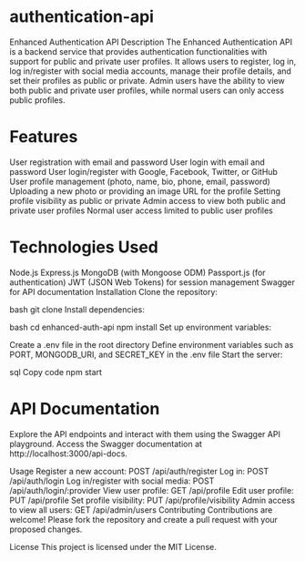 # authentication-api
Enhanced Authentication API
Description
The Enhanced Authentication API is a backend service that provides authentication functionalities with support for public and private user profiles. It allows users to register, log in, log in/register with social media accounts, manage their profile details, and set their profiles as public or private. Admin users have the ability to view both public and private user profiles, while normal users can only access public profiles.

# Features
User registration with email and password
User login with email and password
User login/register with Google, Facebook, Twitter, or GitHub
User profile management (photo, name, bio, phone, email, password)
Uploading a new photo or providing an image URL for the profile
Setting profile visibility as public or private
Admin access to view both public and private user profiles
Normal user access limited to public user profiles
# Technologies Used
Node.js
Express.js
MongoDB (with Mongoose ODM)
Passport.js (for authentication)
JWT (JSON Web Tokens) for session management
Swagger for API documentation
Installation
Clone the repository:

bash
git clone <repository-url>
Install dependencies:

bash
cd enhanced-auth-api
npm install
Set up environment variables:

Create a .env file in the root directory
Define environment variables such as PORT, MONGODB_URI, and SECRET_KEY in the .env file
Start the server:

sql
Copy code
npm start
# API Documentation
Explore the API endpoints and interact with them using the Swagger API playground. Access the Swagger documentation at http://localhost:3000/api-docs.

Usage
Register a new account: POST /api/auth/register
Log in: POST /api/auth/login
Log in/register with social media: POST /api/auth/login/:provider
View user profile: GET /api/profile
Edit user profile: PUT /api/profile
Set profile visibility: PUT /api/profile/visibility
Admin access to view all users: GET /api/admin/users
Contributing
Contributions are welcome! Please fork the repository and create a pull request with your proposed changes.

License
This project is licensed under the MIT License.

